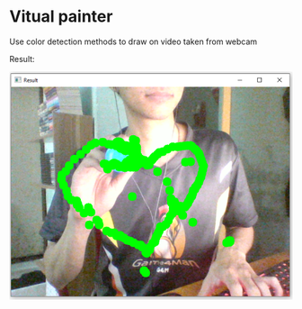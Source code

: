 # Vitual painter

Use color detection methods to draw on video taken from webcam

Result:

![Alt text](https://raw.githubusercontent.com/ikkear99/BAP-AI-Training/master/image_opencv/virtual_painter/result/Untitled.png)